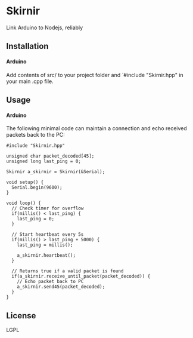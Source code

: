 # Skirnir
Link Arduino to Nodejs, reliably

## Installation

#### Arduino

Add contents of src/ to your project folder and `#include "Skirnir.hpp" in your main .cpp file.

## Usage

#### Arduino

The following minimal code can maintain a connection and echo received packets back to the PC:

~~~
#include "Skirnir.hpp"

unsigned char packet_decoded[45];
unsigned long last_ping = 0;

Skirnir a_skirnir = Skirnir(&Serial);

void setup() {
  Serial.begin(9600);
}

void loop() {
  // Check timer for overflow
  if(millis() < last_ping) {
    last_ping = 0;
  }
  
  // Start heartbeat every 5s
  if(millis() > last_ping + 5000) {
    last_ping = millis();
    
    a_skirnir.heartbeat();
  }
  
  // Returns true if a valid packet is found
  if(a_skirnir.receive_until_packet(packet_decoded)) {
    // Echo packet back to PC
    a_skirnir.send45(packet_decoded);
  }
}
~~~

## License

LGPL
